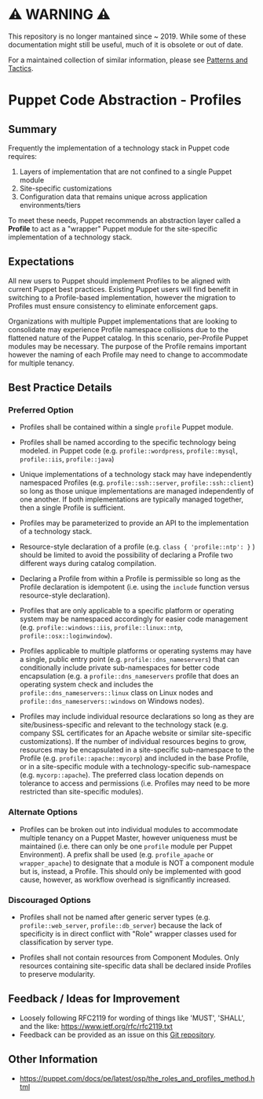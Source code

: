 # ⚠ WARNING ⚠

This repository is no longer mantained since ~ 2019. While some of these documentation might still be useful, much of it is obsolete or out of date.

For a maintained collection of similar information, please see [Patterns and Tactics](https://puppet.com/docs/patterns-and-tactics).
# Puppet Code Abstraction - Profiles

## Summary

Frequently the implementation of a technology stack in Puppet code requires:

1. Layers of implementation that are not confined to a single Puppet module
2. Site-specific customizations
3. Configuration data that remains unique across application environments/tiers

To meet these needs, Puppet recommends an abstraction layer called a **Profile**
to act as a "wrapper" Puppet module for the site-specific implementation of a
technology stack.

## Expectations

All new users to Puppet should implement Profiles to be aligned
with current Puppet best practices. Existing Puppet users will
find benefit in switching to a Profile-based implementation, however the
migration to Profiles must ensure consistency to eliminate enforcement gaps.

Organizations with multiple Puppet implementations that are looking to
consolidate may experience Profile namespace collisions due to the flattened
nature of the Puppet catalog. In this scenario, per-Profile Puppet modules
may be necessary. The purpose of the Profile remains important however the naming
of each Profile may need to change to accommodate for multiple tenancy.


## Best Practice Details

### Preferred Option

* Profiles shall be contained within a single `profile` Puppet module.

* Profiles shall be named according to the specific technology being modeled.
  in Puppet code (e.g. `profile::wordpress`, `profile::mysql`, `profile::iis`, `profile::java`)

* Unique implementations of a technology stack may have independently namespaced
  Profiles (e.g. `profile::ssh::server`, `profile::ssh::client`) so long as those unique
  implementations are managed independently of one another. If both implementations
  are typically managed together, then a single Profile is sufficient.

* Profiles may be parameterized to provide an API to the implementation of a
  technology stack.

* Resource-style declaration of a profile (e.g. `class { 'profile::ntp': }` )
  should be limited to avoid the possibility of declaring a Profile two
  different ways during catalog compilation.

* Declaring a Profile from within a Profile is permissible so long as the
  Profile declaration is idempotent (i.e. using the `include` function versus
  resource-style declaration).

* Profiles that are only applicable to a specific platform or operating system
  may be namespaced accordingly for easier code management (e.g.
  `profile::windows::iis`, `profile::linux::ntp`, `profile::osx::loginwindow`).

* Profiles applicable to multiple platforms or operating systems may have
  a single, public entry point (e.g. `profile::dns_nameservers`) that can
  conditionally include private sub-namespaces for better code encapsulation
  (e.g. a `profile::dns_nameservers` profile that does an operating system
  check and includes the `profile::dns_nameservers::linux` class on Linux
  nodes and `profile::dns_nameservers::windows` on Windows nodes).

* Profiles may include individual resource declarations so long as they are
  site/business-specific and relevant to the technology stack (e.g. company SSL
  certificates for an Apache website or similar site-specific customizations).
  If the number of individual resources begins to grow, resources may be
  encapsulated in a site-specific sub-namespace to the Profile (e.g.
  `profile::apache::mycorp`) and included in the base Profile, or in
  a site-specific module with a technology-specific sub-namespace (e.g.
  `mycorp::apache`). The preferred class location depends on tolerance to
  access and permissions (i.e. Profiles may need to be more restricted than
  site-specific modules).


### Alternate Options

* Profiles can be broken out into individual modules to accommodate multiple
  tenancy on a Puppet Master, however uniqueness must be maintained (i.e. there
  can only be one `profile` module per Puppet Environment). A prefix shall be
  used (e.g. `profile_apache` or `wrapper_apache`) to designate that a
  module is NOT a component module but is, instead, a Profile. This should only
  be implemented with good cause, however, as workflow overhead is significantly increased.


### Discouraged Options

* Profiles shall not be named after generic server types (e.g.
  `profile::web_server`, `profile::db_server`) because the lack of specificity
  is in direct conflict with "Role" wrapper classes used for classification by
  server type.

* Profiles shall not contain resources from Component Modules. Only resources
  containing site-specific data shall be declared inside Profiles to preserve
  modularity.


## Feedback / Ideas for Improvement

* Loosely following RFC2119 for wording of things like 'MUST', 'SHALL', and the
  like: https://www.ietf.org/rfc/rfc2119.txt
* Feedback can be provided as an issue on this [Git
  repository](https://github.com/puppetlabs/best-practices/issues).

## Other Information

* https://puppet.com/docs/pe/latest/osp/the_roles_and_profiles_method.html
